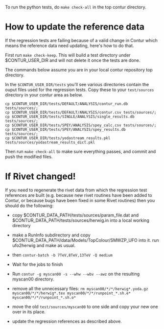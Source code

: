 To run the python tests, do `make check-all` in the top contur directory.

How to update the reference data
================================

If the regression tests are failing because of a valid change in Contur which means
the reference data need updating, here's how to do that.

First run `make check-keep`. This will build a test directory under $CONTUR_USER_DIR and will not delete it once the tests are done. 

The commands below assume you are in your local contur repository top directory.

In the `$CONTUR_USER_DIR/tests` you'll see various directories contain the ouput files used for the regression tests.
Copy these to your `test/sources` directory in your contur area as below.

```
cp $CONTUR_USER_DIR/tests/DEFAULT/ANALYSIS/contur_run.db tests/sources/;
cp $CONTUR_USER_DIR/tests/DEFAULT/ANALYSIS/contur.csv tests/sources/;
cp $CONTUR_USER_DIR/tests/SINGLE/ANALYSIS/single_results.db tests/sources/;
cp $CONTUR_USER_DIR/tests/SPEY/ANALYSIS/spey_calc.csv tests/sources/;
cp $CONTUR_USER_DIR/tests/SPEY/ANALYSIS/spey_results.db tests/sources/;
cp $CONTUR_USER_DIR/tests/yodastream_results.pkl tests/sources/yodastream_results_dict.pkl

```

Then run `make check-all` to make sure everything passes, and commit and push the modified files.


If Rivet changed!
=================

If you need to regenerate the rivet data from which the regression test references are built (e.g. because new rivet routines have been added to Contur, or because bugs have been fixed in some Rivet routines) then you should do the following:

- copy $CONTUR_DATA_PATH/tests/sources/param_file.dat and $CONTUR_DATA_PATH/tests/sources/herwig.in into a local working directory

- make a RunInfo subdirectory and copy $CONTUR_DATA_PATH/data/Models/TopColour/SMWZP_UFO into it. run ufo2herwig and make as usual.

- then `contur-batch -b 7TeV,8TeV,13TeV -Q medium`

- Wait for the jobs to finish

- Run `contur -g myscan00 -s --whw --wbv --awz` on the resulting myscan00 directory.

- remove all the unnecessary files: `rm myscan00/*/*/herwig*.yoda.gz myscan00/*/*/herwig*.tex myscan00/*/*/runpoint_*.sh.e* myscan00/*/*/runpoint_*.sh.o*`

- move the old `test/sources/myscan00` to one side and copy your new one over in its place.

- update the regression references as described above.

